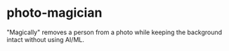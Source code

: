 # photo-magician

"Magically" removes a person from a photo while keeping the background intact without using AI/ML.
